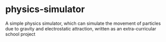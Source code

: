 # physics-simulator

A simple physics simulator, which can simulate the movement of particles due to gravity and electrostatic attraction, written as an extra-curricular school project
